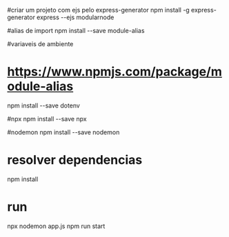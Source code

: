 #criar um projeto com ejs pelo express-generator
npm install -g express-generator
express --ejs modularnode

#alias de import
npm install --save module-alias

#variaveis de ambiente
# https://www.npmjs.com/package/module-alias
npm install --save dotenv

#npx
npm install --save npx

#nodemon
npm install --save nodemon

# resolver dependencias
npm install

# run
npx nodemon app.js
npm run start


